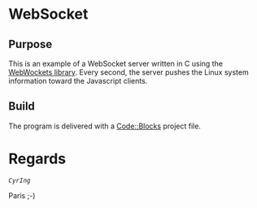 # WebSocket
## Purpose
This is an example of a WebSocket server written in C using the [WebWockets library](https://github.com/warmcat/libwebsockets).
Every second, the server pushes the Linux system information toward the Javascript clients.
## Build
The program is delivered with a [Code::Blocks](http://www.codeblocks.org) project file.
# Regards
_`CyrIng`_

 Paris ;-)
 